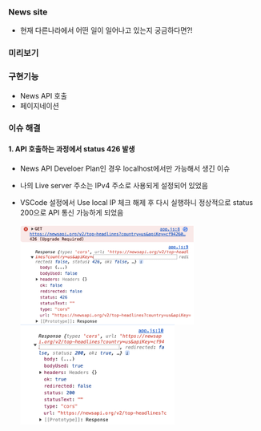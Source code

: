 ### News site

- 현재 다른나라에서 어떤 일이 일어나고 있는지 궁금하다면?!

### 미리보기

### 구현기능

- News API 호출
- 페이지네이션

### 이슈 해결

#### 1. API 호출하는 과정에서 status 426 발생

- News API Develoer Plan인 경우 localhost에서만 가능해서 생긴 이슈
- 나의 Live server 주소는 IPv4 주소로 사용되게 설정되어 있었음
- VSCode 설정에서 Use local IP 체크 해제 후 다시 실행하니 정상적으로 status 200으로 API 통신 가능하게 되었음

  <img src='img.md/issue_01.png' width="auto" height="200" align="center">  
  <img src='img.md/issue_03.png' width="auto" height="200" align="center">
